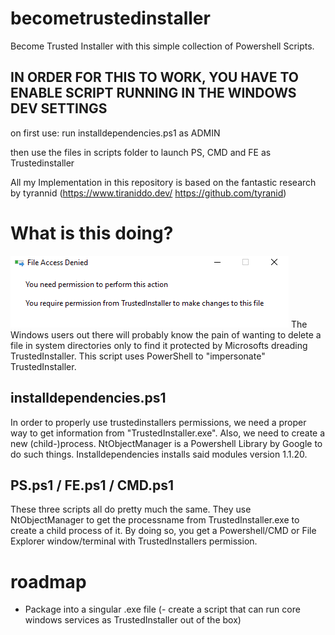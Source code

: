 # becometrustedinstaller

Become Trusted Installer 
with this simple collection of Powershell Scripts.

## IN ORDER FOR THIS TO WORK, YOU HAVE TO ENABLE SCRIPT RUNNING IN THE WINDOWS DEV SETTINGS

on first use: run installdependencies.ps1 as ADMIN

then use the files in scripts folder to launch PS, CMD and FE as Trustedinstaller



All my Implementation in this repository is based on the fantastic research by tyrannid (https://www.tiraniddo.dev/  https://github.com/tyranid)



# What is this doing?
![alt text](https://github.com/realdcre/becometrustedinstaller/blob/main/documentation/trustedinstaller1.png)
The Windows users out there will probably know the pain of wanting to delete a file in system directories only to find it protected by Microsofts dreading TrustedInstaller.
This script uses PowerShell to "impersonate" TrustedInstaller. 

## installdependencies.ps1
In order to properly use trustedinstallers permissions, we need a proper way to get information from "TrustedInstaller.exe". Also, we need to create a new (child-)process. NtObjectManager is a Powershell Library by Google to do such things. Installdependencies installs said modules version 1.1.20.

## PS.ps1 / FE.ps1 / CMD.ps1
These three scripts all do pretty much the same. 
They use NtObjectManager to get the processname from TrustedInstaller.exe to create a child process of it. By doing so, you get a Powershell/CMD or File Explorer window/terminal with TrustedInstallers permission. 


# roadmap
- Package into a singular .exe file
(- create a script that can run core windows services as TrustedInstaller out of the box) 

